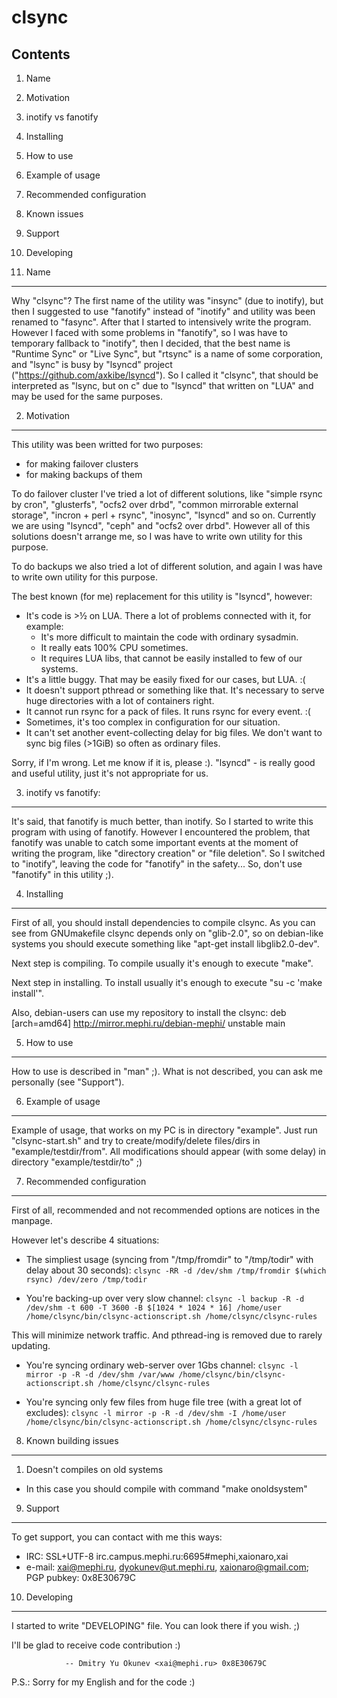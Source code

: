 clsync
======
Contents
--------

1.  Name
2.  Motivation
3.  inotify vs fanotify
4.  Installing
5.  How to use
6.  Example of usage
7.  Recommended configuration
8.  Known issues
9.  Support
10. Developing


1. Name
-------

Why "clsync"? The first name of the utility was "insync" (due to inotify), but
then I suggested to use "fanotify" instead of "inotify" and utility was been
renamed to "fasync". After that I started to intensively write the program.
However I faced with some problems in "fanotify", so I was have to temporary
fallback to "inotify", then I decided, that the best name is "Runtime Sync" or
"Live Sync", but "rtsync" is a name of some corporation, and "lsync" is busy
by "lsyncd" project ("https://github.com/axkibe/lsyncd"). So I called it
"clsync", that should be interpreted as "lsync, but on c" due to "lsyncd" that
written on "LUA" and may be used for the same purposes.


2. Motivation
-------------

This utility was been writted for two purposes:
- for making failover clusters
- for making backups of them

To do failover cluster I've tried a lot of different solutions, like "simple 
rsync by cron", "glusterfs", "ocfs2 over drbd", "common mirrorable external 
storage", "incron + perl + rsync", "inosync", "lsyncd" and so on. Currently we
are using "lsyncd", "ceph" and "ocfs2 over drbd". However all of this
solutions doesn't arrange me, so I was have to write own utility for this
purpose.

To do backups we also tried a lot of different solution, and again I was have
to write own utility for this purpose.

The best known (for me) replacement for this utility is "lsyncd", however:
- It's code is >½ on LUA. There a lot of problems connected with it,
for example:
    - It's more difficult to maintain the code with ordinary sysadmin.
    - It really eats 100% CPU sometimes.
    - It requires LUA libs, that cannot be easily installed to few
of our systems.
- It's a little buggy. That may be easily fixed for our cases,
but LUA. :(
- It doesn't support pthread or something like that. It's necessary
to serve huge directories with a lot of containers right.
- It cannot run rsync for a pack of files. It runs rsync for every
event. :(
- Sometimes, it's too complex in configuration for our situation.
- It can't set another event-collecting delay for big files. We don't
want to sync big files (>1GiB) so often as ordinary files.

Sorry, if I'm wrong. Let me know if it is, please :). "lsyncd" - is really
good and useful utility, just it's not appropriate for us.


3. inotify vs fanotify:
-----------------------

It's said, that fanotify is much better, than inotify. So I started to write 
this program with using of fanotify. However I encountered the problem, that
fanotify was unable to catch some important events at the moment of writing
the program, like "directory creation" or "file deletion". So I switched to
"inotify", leaving the code for "fanotify" in the safety... So, don't use
"fanotify" in this utility ;).


4. Installing
-------------

First of all, you should install dependencies to compile clsync. As you can
see from GNUmakefile clsync depends only on "glib-2.0", so on debian-like
systems you should execute something like "apt-get install libglib2.0-dev".

Next step is compiling. To compile usually it's enough to execute "make".

Next step in installing. To install usually it's enough to execute
"su -c 'make install'".

Also, debian-users can use my repository to install the clsync:
deb [arch=amd64] http://mirror.mephi.ru/debian-mephi/ unstable main


5. How to use
-------------

How to use is described in "man" ;). What is not described, you can ask me
personally (see "Support").


6. Example of usage
-------------------

Example of usage, that works on my PC is in directory "example". Just run
"clsync-start.sh" and try to create/modify/delete files/dirs in
"example/testdir/from". All modifications should appear (with some delay) in
directory "example/testdir/to" ;)


7. Recommended configuration
----------------------------

First of all, recommended and not recommended options are notices in the
manpage.

However let's describe 4 situations:

- The simpliest usage (syncing from "/tmp/fromdir" to "/tmp/todir" with delay about 30 seconds):
```clsync -RR -d /dev/shm /tmp/fromdir $(which rsync) /dev/zero /tmp/todir```

- You're backing-up over very slow channel:
```clsync -l backup -R -d /dev/shm -t 600 -T 3600 -B $[1024 * 1024 * 16] /home/user /home/clsync/bin/clsync-actionscript.sh /home/clsync/clsync-rules```

This will minimize network traffic. And pthread-ing is removed due to rarely
updating.

- You're syncing ordinary web-server over 1Gbs channel:
```clsync -l mirror -p -R -d /dev/shm /var/www /home/clsync/bin/clsync-actionscript.sh /home/clsync/clsync-rules```

- You're syncing only few files from huge file tree (with a great lot of
excludes):
```clsync -l mirror -p -R -d /dev/shm -I /home/user /home/clsync/bin/clsync-actionscript.sh /home/clsync/clsync-rules```


8. Known building issues
------------------------

1. Doesn't compiles on old systems
 - In this case you should compile with command "make onoldsystem"

9. Support
----------

To get support, you can contact with me this ways:
- IRC: SSL+UTF-8 irc.campus.mephi.ru:6695#mephi,xaionaro,xai
- e-mail: <xai@mephi.ru>, <dyokunev@ut.mephi.ru>, <xaionaro@gmail.com>; PGP pubkey: 0x8E30679C

10. Developing
--------------

I started to write "DEVELOPING" file. You can look there if you wish. ;)

I'll be glad to receive code contribution :)



				-- Dmitry Yu Okunev <xai@mephi.ru> 0x8E30679C

P.S.: Sorry for my English and for the code :)


